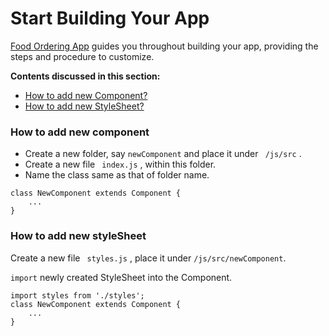 # Start Building Your App

[Food Ordering App](http://market.nativebase.io/view/react-native-food-ordering-app) guides you throughout building your app, providing the steps and procedure to customize.


**Contents discussed in this section:**
* [How to add new Component?](#new-component)
* [How to add new StyleSheet?](#new-styleSheet)

<a id="new-component"></a>
### How to add new component

* Create a new folder, say ``` newComponent ``` and place it under ``` /js/src``` .
* Create a new file ``` index.js``` , within this folder.
* Name the class same as that of folder name.

```
class NewComponent extends Component {
    ...
}
```

<a id="new-stylesheet"></a>
### How to add new styleSheet

Create a new file ``` styles.js``` , place it under ```/js/src/newComponent```.

```import``` newly created StyleSheet into the Component.
```
import styles from './styles';
class NewComponent extends Component {
    ...
}
```
